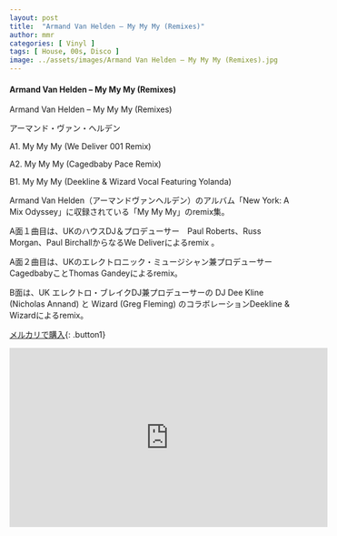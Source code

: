 ```yaml
---
layout: post
title:  "Armand Van Helden – My My My (Remixes)"
author: mmr
categories: [ Vinyl ]
tags: [ House, 00s, Disco ]
image: ../assets/images/Armand Van Helden – My My My (Remixes).jpg
---
```


#### Armand Van Helden – My My My (Remixes)

Armand Van Helden – My My My (Remixes)

アーマンド・ヴァン・ヘルデン

A1. My My My (We Deliver 001 Remix)

A2. My My My (Cagedbaby Pace Remix)

B1. My My My (Deekline & Wizard Vocal Featuring Yolanda)

Armand Van Helden（アーマンドヴァンヘルデン）のアルバム「New York: A Mix Odyssey」に収録されている「My My My」のremix集。

A面１曲目は、UKのハウスDJ＆プロデューサー　Paul Roberts、Russ Morgan、Paul BirchallからなるWe Deliverによるremix 。

A面２曲目は、UKのエレクトロニック・ミュージシャン兼プロデューサーCagedbabyことThomas Gandeyによるremix。

B面は、UK エレクトロ・ブレイクDJ兼プロデューサーの DJ Dee Kline (Nicholas Annand) と Wizard (Greg Fleming) のコラボレーションDeekline & Wizardによるremix。


[メルカリで購入](https://jp.mercari.com/item/m51538430865?afid=6142608987){: .button1}

<iframe width="560" height="315" src="https://www.youtube.com/embed/b7BKUJZ2rjI?si=Jqd6uLcvkDcxc7xE" title="YouTube video player" frameborder="0" allow="accelerometer; autoplay; clipboard-write; encrypted-media; gyroscope; picture-in-picture; web-share" referrerpolicy="strict-origin-when-cross-origin" allowfullscreen></iframe>